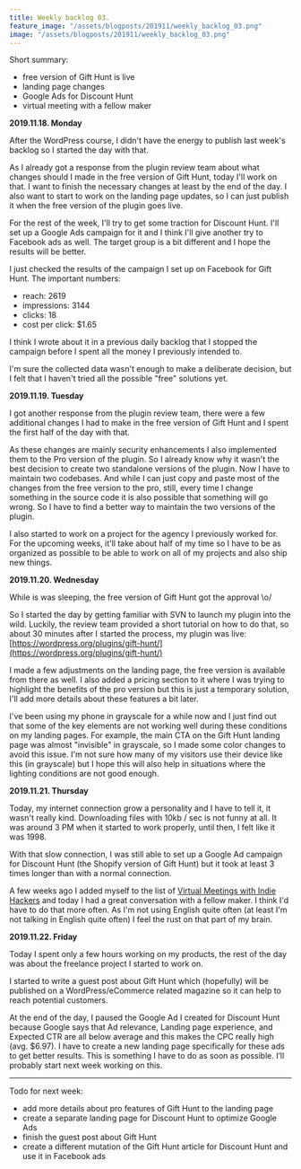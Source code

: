 ```yaml
---
title: Weekly backlog 03.
feature_image: "/assets/blogposts/201911/weekly_backlog_03.png"
image: "/assets/blogposts/201911/weekly_backlog_03.png"
---
```


Short summary:
* free version of Gift Hunt is live
* landing page changes
* Google Ads for Discount Hunt
* virtual meeting with a fellow maker

<!-- more -->
__2019.11.18. Monday__

After the WordPress course, I didn't have the energy to publish last week's backlog so I started the day with that.

As I already got a response from the plugin review team about what changes should I made in the free version of Gift Hunt, today I'll work on that. I want to finish the necessary changes at least by the end of the day. I also want to start to work on the landing page updates, so I can just publish it when the free version of the plugin goes live.

For the rest of the week, I'll try to get some traction for Discount Hunt. I'll set up a Google Ads campaign for it and I think I'll give another try to Facebook ads as well. The target group is a bit different and I hope the results will be better.

I just checked the results of the campaign I set up on Facebook for Gift Hunt. The important numbers:
* reach: 2619
* impressions: 3144
* clicks: 18
* cost per click: $1.65

I think I wrote about it in a previous daily backlog that I stopped the campaign before I spent all the money I previously intended to.

I'm sure the collected data wasn't enough to make a deliberate decision, but I felt that I haven't tried all the possible "free" solutions yet.

__2019.11.19. Tuesday__

I got another response from the plugin review team, there were a few additional changes I had to make in the free version of Gift Hunt and I spent the first half of the day with that.

As these changes are mainly security enhancements I also implemented them to the Pro version of the plugin. So I already know why it wasn't the best decision to create two standalone versions of the plugin. Now I have to maintain two codebases. And while I can just copy and paste most of the changes from the free version to the pro, still, every time I change something in the source code it is also possible that something will go wrong. So I have to find a better way to maintain the two versions of the plugin.

I also started to work on a project for the agency I previously worked for. For the upcoming weeks, it'll take about half of my time so I have to be as organized as possible to be able to work on all of my projects and also ship new things.

__2019.11.20. Wednesday__

While is was sleeping, the free version of Gift Hunt got the approval \o/

So I started the day by getting familiar with SVN to launch my plugin into the wild. Luckily, the review team provided a short tutorial on how to do that, so about 30 minutes after I started the process, my plugin was live: [https://wordpress.org/plugins/gift-hunt/](https://wordpress.org/plugins/gift-hunt/)

I made a few adjustments on the landing page, the free version is available from there as well. I also added a pricing section to it where I was trying to highlight the benefits of the pro version but this is just a temporary solution, I'll add more details about these features a bit later.

I've been using my phone in grayscale for a while now and I just find out that some of the key elements are not working well during these conditions on my landing pages. For example, the main CTA on the Gift Hunt landing page was almost "invisible" in grayscale, so I made some color changes to avoid this issue. I'm not sure how many of my visitors use their device like this (in grayscale) but I hope this will also help in situations where the lighting conditions are not good enough.

__2019.11.21. Thursday__

Today, my internet connection grow a personality and I have to tell it, it wasn't really kind. Downloading files with 10kb / sec is not funny at all. It was around 3 PM when it started to work properly, until then, I felt like it was 1998.

With that slow connection, I was still able to set up a Google Ad campaign for Discount Hunt (the Shopify version of Gift Hunt) but it took at least 3 times longer than with a normal connection.

A few weeks ago I added myself to the list of [Virtual Meetings with Indie Hackers](https://docs.google.com/spreadsheets/d/12D9it3rGQsFwQZ93UBwZoegdTV5PM2mCoOk722WdPmk/edit#gid=0) and today I had a great conversation with a fellow maker. I think I'd have to do that more often. As I'm not using English quite often (at least I'm not talking in English quite often) I feel the rust on that part of my brain.

__2019.11.22. Friday__

Today I spent only a few hours working on my products, the rest of the day was about the freelance project I started to work on.

I started to write a guest post about Gift Hunt which (hopefully) will be published on a WordPress/eCommerce related magazine so it can help to reach potential customers.

At the end of the day, I paused the Google Ad I created for Discount Hunt because Google says that Ad relevance, Landing page experience, and Expected CTR are all below average and this makes the CPC really high (avg. $6.97). I have to create a new landing page specifically for these ads to get better results. This is something I have to do as soon as possible. I’ll probably start next week working on this.

___

Todo for next week:
* add more details about pro features of Gift Hunt to the landing page
* create a separate landing page for Discount Hunt to optimize Google Ads
* finish the guest post about Gift Hunt
* create a different mutation of the Gift Hunt article for Discount Hunt and use it in Facebook ads